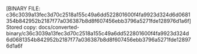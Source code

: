 [BINARY FILE: c36c3039a13fec3d70c2518a155c49a6dd522801600f4fa9923d324d6d0681354b842952b2187f77a036387b8d8f607456ebb3796a5271fde128976d1a6f]
Stored copy: docs/converted-binary/c36c3039a13fec3d70c2518a155c49a6dd522801600f4fa9923d324d6d0681354b842952b2187f77a036387b8d8f607456ebb3796a5271fde128976d1a6f
